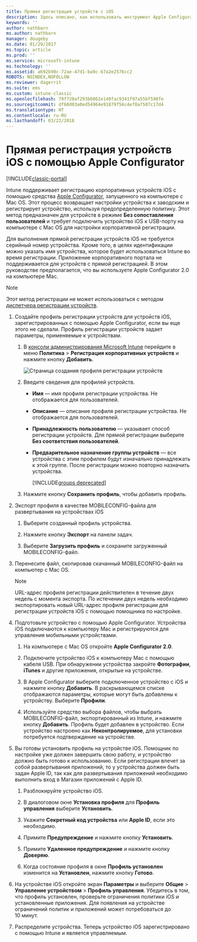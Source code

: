 ```yaml
---
title: Прямая регистрация устройств с iOS
description: Здесь описано, как использовать инструмент Apple Configurator, чтобы выполнять прямую регистрацию корпоративных устройств iOS с предопределенной политикой, подключив их к компьютеру Mac с помощью USB-порта.
keywords: ''
author: nathbarn
ms.author: nathbarn
manager: dougeby
ms.date: 01/29/2017
ms.topic: article
ms.prod: ''
ms.service: microsoft-intune
ms.technology: ''
ms.assetid: a692b90c-72ae-47d1-ba9c-67a2e2576cc2
ROBOTS: NOINDEX,NOFOLLOW
ms.reviewer: dagerrit
ms.suite: ems
ms.custom: intune-classic
ms.openlocfilehash: 79f720af293b6062e140fac9341f97a55bf598fe
ms.sourcegitcommit: df60d03a0ed54964e91879f56c4ef0a7507c17d4
ms.translationtype: HT
ms.contentlocale: ru-RU
ms.lasthandoff: 03/22/2018
---
```

# <a name="directly-enroll-ios-devices-by-using-apple-configurator"></a>Прямая регистрация устройств iOS с помощью Apple Configurator

[!INCLUDE[classic-portal](../includes/classic-portal.md)]

Intune поддерживает регистрацию корпоративных устройств iOS с помощью средства [Apple Configurator](http://go.microsoft.com/fwlink/?LinkId=518017), запущенного на компьютере с Mac OS. Этот процесс возвращает настройки устройства к заводским и регистрирует устройство, используя предопределенную политику. Этот метод предназначен для устройств в режиме **Без сопоставления пользователей** и требует подключить устройство iOS к USB-порту на компьютере с Mac OS для настройки корпоративной регистрации.

Для выполнения прямой регистрации устройств iOS не требуется серийный номер устройства. Кроме того, в целях идентификации можно указать имя устройства, которое будет использоваться Intune во время регистрации. Приложение корпоративного портала не поддерживается для устройств с прямой регистрацией. В этом руководстве предполагается, что вы используете Apple Configurator 2.0 на компьютере Mac.

>[!NOTE]
>Этот метод регистрации не может использоваться с методом [диспетчера регистрации устройств](enroll-corporate-owned-devices-with-the-device-enrollment-manager-in-microsoft-intune.md).

1.  Создайте профиль регистрации устройств для устройств iOS, зарегистрированных с помощью Apple Configurator, если вы еще этого не сделали. Профиль регистрации устройств задает параметры, применяемые к устройствам.

    1.  В [консоли администрирования Microsoft Intune](https://manage.microsoft.com) перейдите в меню **Политика** &gt; **Регистрация корпоративных устройств** и нажмите кнопку **Добавить**.

        ![Страница создания профиля регистрации устройств](../media/pol-sa-corp-enroll.png)

    2.  Введите сведения для профилей устройств.

        -   **Имя** — имя профиля регистрации устройства. Не отображается для пользователей.

        -   **Описание** — описание профиля регистрации устройства. Не отображается для пользователей.

        -   **Принадлежность пользователю** — указывает способ регистрации устройств. Для прямой регистрации выберите **Без соответствия пользователей**.

        -   **Предварительное назначение группы устройств** — все устройства с этим профилем будут изначально принадлежать к этой группе. После регистрации можно повторно назначить устройства.

            [!INCLUDE[groups deprecated](../includes/group-deprecation.md)]

    3.  Нажмите кнопку **Сохранить профиль**, чтобы добавить профиль.

5.  Экспорт профиля в качестве MOBILECONFIG-файла для развертывания на устройствах iOS

    1.   Выберите созданный профиль устройства.

    2.   Нажмите кнопку **Экспорт** на панели задач.

    3.   Выберите **Загрузить профиль** и сохраните загруженный MOBILECONFIG-файл.

6.  Перенесите файл, скопировав скачанный MOBILECONFIG-файл на компьютер с Mac OS.
    > [!NOTE]
    > URL-адрес профиля регистрации действителен в течение двух недель с момента экспорта. По истечении двух недель необходимо экспортировать новый URL-адрес профиля регистрации для регистрации устройств iOS с помощью помощника по настройке.

7.  Подготовьте устройство с помощью Apple Configurator. Устройства iOS подключаются к компьютеру Mac и регистрируются для управления мобильными устройствами.

    1.  На компьютере с Mac OS откройте **Apple Configurator 2.0**.

    2.  Подключите устройство iOS к компьютеру Mac с помощью кабеля USB. При обнаружении устройства закройте **Фотографии**, **iTunes** и другие приложения, открытые на устройстве.

    3.  В Apple Configurator выберите подключенное устройство с iOS и нажмите кнопку **Добавить**. В раскрывающемся списке отображаются параметры, которые могут быть добавлены к устройству. Выберите **Профили**.

    4.  Используйте средство выбора файлов, чтобы выбрать MOBILECONFIG-файл, экспортированный из Intune, и нажмите кнопку **Добавить**. Профиль будет добавлен в устройство.  Если устройство настроено как **Неконтролируемое**, для установки потребуется подтверждение на устройстве.

8.  Вы готовы установить профиль на устройстве iOS. Помощник по настройке уже должен завершить свою работу, и устройство должно быть готово к использованию. Если регистрации влечет за собой развертывания приложений, то у устройства должен быть задан Apple ID, так как для развертывания приложений необходимо выполнить вход в Магазин приложений с Apple ID.

    1.  Разблокируйте устройство iOS.

    2.  В диалоговом окне **Установка профиля** для **Профиль управления** выберите **Установить**.

    3.  Укажите **Секретный код устройства** или **Apple ID**, если это необходимо.

    4.  Примите **Предупреждение** и нажмите кнопку **Установить**.

    5.  Примите **Удаленное предупреждение** и нажмите кнопку **Доверяю**.

    6.  Когда состояние профиля в окне **Профиль установлен** изменится на **Установлен**, нажмите кнопку **Готово**.

9.  На устройстве iOS откройте экран **Параметры** и выберите **Общие** &gt; **Управление устройством** &gt; **Профиль управления**. Убедитесь в том, что профиль установлен, проверьте ограничения политики iOS и установленные приложения. Для появления на устройстве ограничений политик и приложений может потребоваться до 10 минут.

10.  Распределите устройства. Теперь устройство iOS зарегистрировано с помощью Intune и является управляемым.
